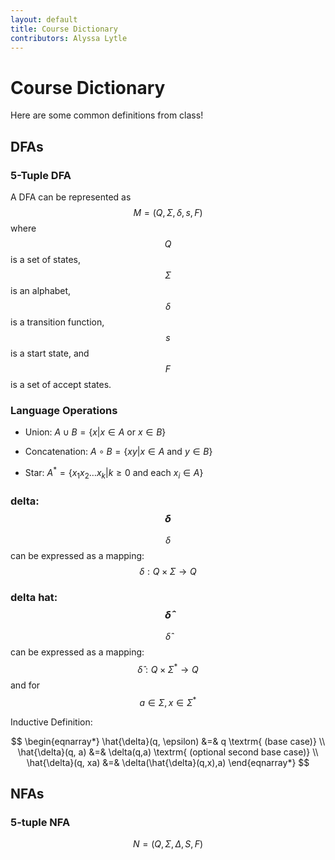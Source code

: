 ```yaml
---
layout: default
title: Course Dictionary
contributors: Alyssa Lytle
---
```


# Course Dictionary

Here are some common definitions from class!

## DFAs

### 5-Tuple DFA

A DFA can be represented as $$M = (Q, \Sigma, \delta, s, F)$$ where $$Q$$ is a set of states, $$\Sigma$$ is an alphabet, $$\delta$$ is a transition function, $$s$$ is a start state, and $$F$$ is a set of accept states.

### Language Operations

- Union: $A \cup B = \{x| x\in A \textrm{ or } x \in B\}$ 

- Concatenation: $A \circ B = \{xy| x \in A \textrm{ and } y \in B\}$

- Star: $A^* = \{x_1 x_2 \ldots x_k | k \geq 0 \textrm{ and each } x_i \in A \}$

### delta: $$\delta$$

$$\delta$$ can be expressed as a mapping: $$\delta : Q \times \Sigma \to Q$$

### delta hat: $$\hat{\delta}$$

$$\hat{\delta}$$ can be expressed as a mapping: $$\hat{\delta} : Q \times \Sigma^* \to Q  $$
        and for $$a \in \Sigma, x \in \Sigma^*$$

Inductive Definition:

$$
        \begin{eqnarray*}
        \hat{\delta}(q, \epsilon) &=& q \textrm{ (base case)} \\
        \hat{\delta}(q, a) &=& \delta(q,a) \textrm{ (optional second base case)} \\
        \hat{\delta}(q, xa) &=& \delta(\hat{\delta}(q,x),a) 
        \end{eqnarray*}
$$

## NFAs

### 5-tuple NFA

$$N = (Q, \Sigma, \Delta, S, F)$$ 